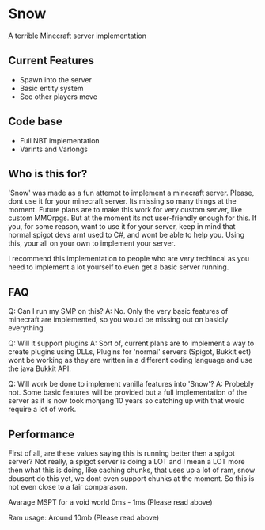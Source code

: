 # Snow
A terrible Minecraft server implementation
## Current Features
- Spawn into the server
- Basic entity system
- See other players move

## Code base
- Full NBT implementation
- Varints and Varlongs

## Who is this for?
'Snow' was made as a fun attempt to implement a minecraft server. Please, dont use it for your minecraft server. 
Its missing so many things at the moment.
Future plans are to make this work for very custom server, like custom MMOrpgs. But at the moment its not user-friendly enough for this.
If you, for some reason, want to use it for your server, keep in mind that normal spigot devs arnt used to C#, and wont be able to help you.
Using this, your all on your own to implement your server.

I recommend this implementation to people who are very techincal as you need to implement a lot yourself to even get a basic server running.

## FAQ
Q: Can I run my SMP on this?
A: No. Only the very basic features of minecraft are implemented, so you would be missing out on basicly everything.

Q: Will it support plugins
A: Sort of, current plans are to implement a way to create plugins using DLLs, Plugins for 'normal' servers (Spigot, Bukkit ect) wont be working as they are written in a different coding language and use the java Bukkit API.

Q: Will work be done to implement vanilla features into 'Snow'?
A: Probebly not. Some basic features will be provided but a full implementation of the server as it is now took monjang 10 years so catching up with that would require a lot of work.

## Performance
First of all, are these values saying this is running better then a spigot server? Not really, a spigot server is doing a LOT and I mean a LOT more then what this is doing, like caching chunks, that uses up a lot of ram, snow dousent do this yet, we dont even support chunks at the moment. So this is not even close to a fair comparason.

Avarage MSPT for a void world
0ms - 1ms (Please read above)

Ram usage:
Around 10mb  (Please read above)
